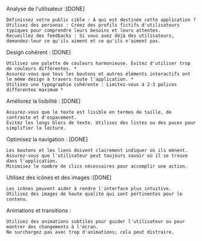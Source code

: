 Analyse de l'utilisateur :[DONE]

    Définissez votre public cible : À qui est destinée cette application ?
    Utilisez des personas : Créez des profils fictifs d'utilisateurs typiques pour comprendre leurs besoins et leurs attentes.
    Recueillez des feedbacks : Si vous avez déjà des utilisateurs, demandez-leur ce qu'ils aiment et ce qu'ils n'aiment pas.

Design cohérent : [DONE]

    Utilisez une palette de couleurs harmonieuse. Évitez d'utiliser trop de couleurs différentes. *
    Assurez-vous que tous les boutons et autres éléments interactifs ont le même design à travers toute l'application. *
    Utilisez une typographie cohérente : Limitez-vous à 2-3 polices différentes maximum *

Améliorez la lisibilité : [DONE]

    Assurez-vous que le texte est lisible en termes de taille, de contraste et d'espacement.
    Évitez les longs blocs de texte. Utilisez des listes ou des puces pour simplifier la lecture.

Optimisez la navigation : [DONE]

    Les boutons et les liens doivent clairement indiquer où ils mènent.
    Assurez-vous que l'utilisateur peut toujours savoir où il se trouve dans l'application.
    Minimisez le nombre de clics nécessaires pour accomplir une action.

Utilisez des icônes et des images :[DONE]

    Les icônes peuvent aider à rendre l'interface plus intuitive.
    Utilisez des images de haute qualité qui sont pertinentes pour le contenu.


Animations et transitions :

    Utilisez des animations subtiles pour guider l'utilisateur ou pour montrer des changements à l'écran.
    Ne surchargez pas avec trop d'animations; cela peut distraire.

